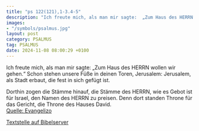 ```yaml
---
title: "ps 122(121),1-3.4-5"
description: "Ich freute mich, als man mir sagte:  „Zum Haus des HERRN wollen wir gehen.“ Schon stehen unsere Füße in deinen Toren, Jerusalem: Jerusalem, als Stadt erbaut,  die fest in sich gefügt ist.  Dorthin zogen die Stämme hinauf, die Stämme des HERRN,  wie es Gebot ist für Israel,  d...."
images:
- "/symbols/psalmus.jpg"
layout: post
category: PSALMUS
tag: PSALMUS
date: 2024-11-08 08:00:29 +0100
---
```

Ich freute mich, als man mir sagte: 
„Zum Haus des HERRN wollen wir gehen.“
Schon stehen unsere Füße in deinen Toren, Jerusalem:
Jerusalem, als Stadt erbaut, 
die fest in sich gefügt ist.

Dorthin zogen die Stämme hinauf, die Stämme des HERRN, 
wie es Gebot ist für Israel, 
den Namen des HERRN zu preisen.<!--more-->
Denn dort standen Throne für das Gericht, 
die Throne des Hauses David.<br>
[Quelle: Evangelizo](https://evangeliumtagfuertag.org/DE/gospel)

[Textstelle auf Bibelserver](https://www.bibleserver.com/EU/ps122(121),1-3.4-5)
